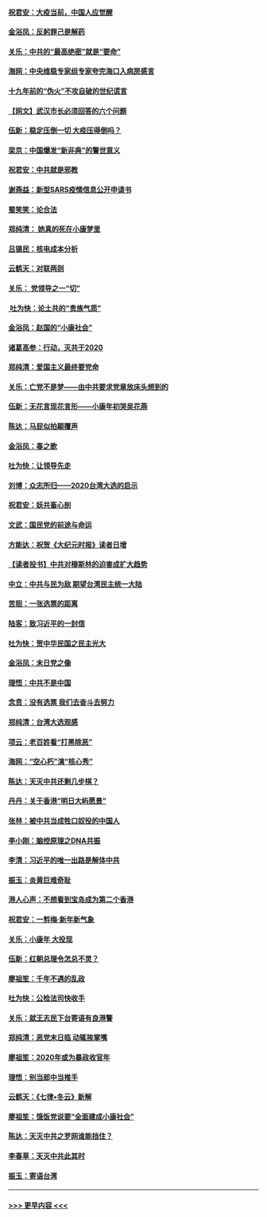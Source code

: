 #### [祝君安：大疫当前，中国人应觉醒](../pages/nsc993/n11821946.md?t=01270255) 
#### [金浴凤：反躬罪己是解药](../pages/nsc993/n11820280.md?t=01270255) 
#### [关乐：中共的“最高绝密”就是“要命”](../pages/nsc993/n11816946.md?t=01270255) 
#### [海网：中央维稳专家组专家夸完海口入病房感言](../pages/nsc993/n11815138.md?t=01270255) 
#### [十九年前的“伪火”不攻自破的世纪谎言](../pages/nsc993/n11813238.md?t=01270255) 
#### [【网文】武汉市长必须回答的六个问题](../pages/nsc993/n11813848.md?t=01270255) 
#### [伍新：稳定压倒一切 大疫压得倒吗？](../pages/nsc993/n11812634.md?t=01270255) 
#### [梁京：中国爆发“新非典”的警世意义](../pages/nsc993/n11812554.md?t=01270255) 
#### [祝君安：中共就是邪教](../pages/nsc993/n11812431.md?t=01270255) 
#### [谢燕益：新型SARS疫情信息公开申请书](../pages/nsc993/n11808840.md?t=01270255) 
#### [蜀笑笑：论合法](../pages/nsc993/n11808064.md?t=01270255) 
#### [郑纯清： 她真的死在小康梦里](../pages/nsc993/n11806623.md?t=01270255) 
#### [吕锡民：核电成本分析](../pages/nsc993/n11806284.md?t=01270255) 
#### [云鹤天：对联两则](../pages/nsc993/n11805957.md?t=01270255) 
#### [关乐： 党领导之一“切”](../pages/nsc993/n11804505.md?t=01270255) 
#### [ 吐为快：论土共的“贵族气质”](../pages/nsc993/n11804490.md?t=01270255) 
#### [金浴凤：赵国的“小康社会”](../pages/nsc993/n11804452.md?t=01270255) 
#### [诸葛高参：行动，灭共于2020](../pages/nsc993/n11804120.md?t=01270255) 
#### [郑纯清：爱国主义最终要党命](../pages/nsc993/n11802197.md?t=01270255) 
#### [关乐：亡党不是梦——由中共要求党章放床头想到的](../pages/nsc993/n11802156.md?t=01270255) 
#### [伍新：无花言现花言形——小康年初哭吴花燕](../pages/nsc993/n11800044.md?t=01270255) 
#### [陈达：马屁似拍颠覆声](../pages/nsc993/n11800010.md?t=01270255) 
#### [金浴凤：春之歌](../pages/nsc993/n11797687.md?t=01270255) 
#### [吐为快：让领导先走](../pages/nsc993/n11797512.md?t=01270255) 
#### [刘博：众志所归——2020台湾大选的启示](../pages/nsc993/n11796878.md?t=01270255) 
#### [祝君安：妖共畜心剖](../pages/nsc993/n11794273.md?t=01270255) 
#### [文武：国民党的前途与命运](../pages/nsc993/n11794198.md?t=01270255) 
#### [方能达：祝贺《大纪元时报》读者日增](../pages/nsc993/n11793807.md?t=01270255) 
#### [【读者投书】中共对穆斯林的迫害成扩大趋势](../pages/nsc993/n11791371.md?t=01270255) 
#### [中立：中共与民为敌 期望台湾民主统一大陆](../pages/nsc993/n11790392.md?t=01270255) 
#### [苦胆：一张选票的距离](../pages/nsc993/n11788914.md?t=01270255) 
#### [陆客：致习近平的一封信](../pages/nsc993/n11788867.md?t=01270255) 
#### [吐为快：贺中华民国之民主光大](../pages/nsc993/n11788618.md?t=01270255) 
#### [金浴凤：末日党之像](../pages/nsc993/n11787475.md?t=01270255) 
#### [理悟：中共不是中国](../pages/nsc993/n11787463.md?t=01270255) 
#### [念贲：没有选票  我们去奋斗去努力](../pages/nsc993/n11787398.md?t=01270255) 
#### [郑纯清：台湾大选观感](../pages/nsc993/n11786210.md?t=01270255) 
#### [项云：老百姓看“打黑除恶”](../pages/nsc993/n11785398.md?t=01270255) 
#### [海网：“空心朽”演“核心秀”](../pages/nsc993/n11783874.md?t=01270255) 
#### [陈达：天灭中共还剩几步棋？](../pages/nsc993/n11783719.md?t=01270255) 
#### [丹丹：关于香港“明日大屿愿景”](../pages/nsc993/n11783273.md?t=01270255) 
#### [张林：被中共当成牲口奴役的中国人](../pages/nsc993/n11782397.md?t=01270255) 
#### [李小刚：脑控原理之DNA共振](../pages/nsc993/n11780962.md?t=01270255) 
#### [李清：习近平的唯一出路是解体中共](../pages/nsc993/n11780866.md?t=01270255) 
#### [振玉：炎黄巨难奇耻](../pages/nsc993/n11779632.md?t=01270255) 
#### [港人心声：不想看到宝岛成为第二个香港](../pages/nsc993/n11778817.md?t=01270255) 
#### [祝君安：一剪梅‧新年新气象](../pages/nsc993/n11776340.md?t=01270255) 
#### [关乐：小康年 大役现](../pages/nsc993/n11774213.md?t=01270255) 
#### [伍新：红朝总理令怎总不灵？](../pages/nsc993/n11770813.md?t=01270255) 
#### [廖祖笙：千年不遇的乱政](../pages/nsc993/n11770373.md?t=01270255) 
#### [吐为快：公检法司快收手](../pages/nsc993/n11770359.md?t=01270255) 
#### [关乐：就王志民下台寄语有良港警](../pages/nsc993/n11769903.md?t=01270255) 
#### [郑纯清：恶党末日临 动辄挨掌嘴](../pages/nsc993/n11769356.md?t=01270255) 
#### [廖祖笙：2020年或为暴政收官年](../pages/nsc993/n11768216.md?t=01270255) 
#### [理悟：别当郎中当推手](../pages/nsc993/n11768243.md?t=01270255) 
#### [云鹤天：《七律▪冬云》新解](../pages/nsc993/n11768204.md?t=01270255) 
#### [廖祖笙：饿饭党说要“全面建成小康社会”](../pages/nsc993/n11767482.md?t=01270255) 
#### [陈达：天灭中共之罗网谁能挡住？](../pages/nsc993/n11767465.md?t=01270255) 
#### [李春草：天灭中共此其时](../pages/nsc993/n11767452.md?t=01270255) 
#### [振玉：寄语台湾](../pages/nsc993/n11767432.md?t=01270255) 

----
#### [ >>> 更早内容 <<< ](../indexes/nsc993-earlier.md)
